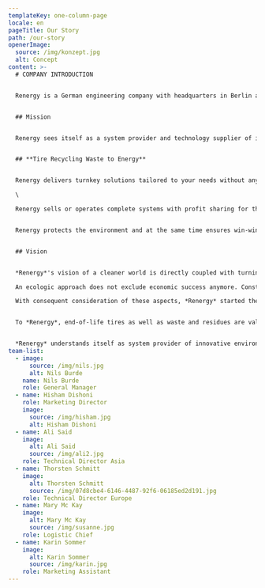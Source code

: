 ```yaml
---
templateKey: one-column-page
locale: en
pageTitle: Our Story
path: /our-story
openerImage:
  source: /img/konzept.jpg
  alt: Concept
content: >-
  # COMPANY INTRODUCTION


  Renergy is a German engineering company with headquarters in Berlin and a branch in Dubai.


  ## Mission


  Renergy sees itself as a system provider and technology supplier of innovative, ecological and highly profitable environmental technologies in the know-how areas of recycling and recovery. Renergy focuses primarily on two business areas:


  ## **Tire Recycling Waste to Energy**


  Renergy delivers turnkey solutions tailored to your needs without any investment!\

  \

  Renergy sells or operates complete systems with profit sharing for the customer.


  Renergy protects the environment and at the same time ensures win-win situations for everyone involved. Renergy is a German engineering service provider with its headquarters in Berlin/Germany.


  ## Vision


  *Renergy*'s vision of a cleaner world is directly coupled with turning waste materials into valuable commodities with high returns on investment.\

  An ecologic approach does not exclude economic success anymore. Constantly growing waste streams and amounts of end-of-life tires globally force to increasing endeavours for ecologic and economic solutions.\

  With consequent consideration of these aspects, *Renergy* started the development of tire and waste recovery systems which today reflect the current technological state of the art and, for the first time, allow a to-date unseen affectivity and profitability as well as an outstanding high yield of the employed capital.


  To *Renergy*, end-of-life tires as well as waste and residues are valuable raw material resources. Simple disposal or incineration does not comply with our vision.


  *Renergy* understands itself as system provider of innovative environmental technologies and user-specific know-how – tailored to your needs and driven by sustainability.
team-list:
  - image:
      source: /img/nils.jpg
      alt: Nils Burde
    name: Nils Burde
    role: General Manager
  - name: Hisham Dishoni
    role: Marketing Director
    image:
      source: /img/hisham.jpg
      alt: Hisham Dishoni
  - name: Ali Said
    image:
      alt: Ali Said
      source: /img/ali2.jpg
    role: Technical Director Asia
  - name: Thorsten Schmitt
    image:
      alt: Thorsten Schmitt
      source: /img/07d8cbe4-6146-4487-92f6-06185ed2d191.jpg
    role: Technical Director Europe
  - name: Mary Mc Kay
    image:
      alt: Mary Mc Kay
      source: /img/susanne.jpg
    role: Logistic Chief
  - name: Karin Sommer
    image:
      alt: Karin Sommer
      source: /img/karin.jpg
    role: Marketing Assistant
---
```

